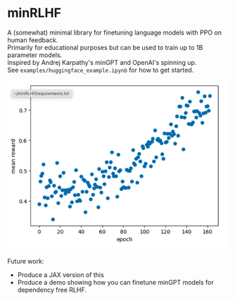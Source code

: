 # minRLHF

A (somewhat) minimal library for finetuning language models with PPO on human feedback.   
Primarily for educational purposes but can be used to train up to 1B parameter models.  
Inspired by Andrej Karpathy's minGPT and OpenAI's spinning up.  
See `examples/huggingface_example.ipynb` for how to get started.

![Produce stunning graphs like these!](graph.png)

Future work:
- Produce a JAX version of this
- Produce a demo showing how you can finetune minGPT models for dependency free RLHF.